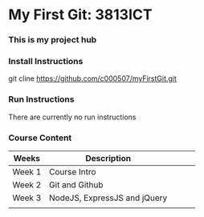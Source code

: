 # My First Git: 3813ICT

### This is my project hub

### Install Instructions

git cline https://github.com/c000507/myFirstGit.git

### Run Instructions

There are currently no run instructions

### Course Content

| Weeks  | Description                  |   |   |   |
|--------|------------------------------|---|---|---|
| Week 1 | Course Intro                 |   |   |   |
| Week 2 | Git and Github               |   |   |   |
| Week 3 | NodeJS, ExpressJS and jQuery |   |   |   |
|        |                              |   |   |   |
